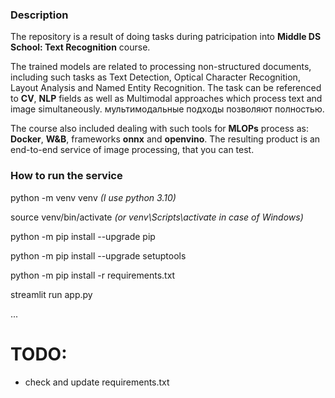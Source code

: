 ### Description

The repository is a result of doing tasks during patricipation into **Middle DS School: Text Recognition** course.

The trained models are related to processing non-structured documents, including such tasks as Text Detection, Optical Character Recognition, Layout Analysis and Named Entity Recognition. 
The task can be referenced to **CV**, **NLP** fields as well as Multimodal approaches which process text and image simultaneously. мультимодальные подходы позволяют полностью.

The course also included dealing with such tools for **MLOPs** process as: **Docker**,
**W&B**, frameworks **onnx** and **openvino**. The resulting product is an end-to-end service of image processing, that you can test.

### How to run the service 
python -m venv venv *(I use python 3.10)*

source venv/bin/activate *(or venv\Scripts\activate in case of Windows)*

python -m pip install --upgrade pip

python -m pip install --upgrade setuptools

python -m pip install -r requirements.txt

streamlit run app.py

...


# TODO:
- check and update requirements.txt
